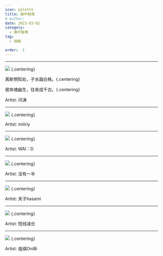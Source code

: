 ```yaml
---
icon: palette
title: 画中秘境
# author: 
date: 2023-03-02
category:
  - 画中秘境
tag:
  - 插画

order: -1
---
```

<!-- more -->

---

![](./res/illustration/摆渡人（问涛_独立插，配文）.webp) {.centering}

离断惘知处，孑水画白株。{.centering}

彼岸魂幽生，往来成千古。{.centering}

Artist: 问涛

---

![](./res/illustration/水墨女仆装夕宝（miiiriy）.webp) {.centering}

Artist: miiiriy

---

![](./res/illustration/鸿雪（WAI：D）.webp) {.centering}

Artist: WAI：D

---

![](./res/illustration/陈（没有一半）.webp) {.centering}

Artist: 没有一半

---

![](./res/illustration/红松（夹子hasami_独立插）.webp) {.centering}

Artist: 夹子hasami

---

![](./res/illustration/执棋者之骨（短线减仓_独立插）.webp) {.centering}

Artist: 短线减仓

---

![](./res/illustration/剑兔（煌祺OniBi）.webp) {.centering}

Artist: 煌祺OniBi

<ArticleAd />
